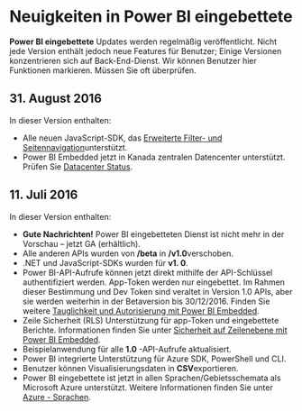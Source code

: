<properties
   pageTitle="Neuigkeiten in Power BI eingebettete"
   description="Informationen Sie die neuesten zu Power BI eingebettete neuen"
   services="power-bi-embedded"
   documentationCenter=""
   authors="guyinacube"
   manager="erikre"
   editor=""
   tags=""/>
<tags
   ms.service="power-bi-embedded"
   ms.devlang="NA"
   ms.topic="article"
   ms.tgt_pltfrm="NA"
   ms.workload="powerbi"
   ms.date="10/04/2016"
   ms.author="asaxton"/>

# <a name="whats-new-in-power-bi-embedded"></a>Neuigkeiten in Power BI eingebettete

**Power BI eingebettete** Updates werden regelmäßig veröffentlicht. Nicht jede Version enthält jedoch neue Features für Benutzer; Einige Versionen konzentrieren sich auf Back-End-Dienst. Wir können Benutzer hier Funktionen markieren. Müssen Sie oft überprüfen.

## <a name="august-31st-2016"></a>31. August 2016

In dieser Version enthalten:

- Alle neuen JavaScript-SDK, das [Erweiterte Filter- und Seitennavigation](power-bi-embedded-interact-with-reports.md)unterstützt.
- Power BI Embedded jetzt in Kanada zentralen Datencenter unterstützt. Prüfen Sie [Datacenter Status](https://azure.microsoft.com/status/).

## <a name="july-11th-2016"></a>11. Juli 2016

In dieser Version enthalten:

-    **Gute Nachrichten!** Power BI eingebetteten Dienst ist nicht mehr in der Vorschau – jetzt GA (erhältlich).  
-    Alle anderen APIs wurden von **/beta** in **/v1.0**verschoben.
-    .NET und JavaScript-SDKs wurden für **v1. 0**.
-    Power BI-API-Aufrufe können jetzt direkt mithilfe der API-Schlüssel authentifiziert werden. App-Token werden nur eingebettet. Im Rahmen dieser Bestimmung und Dev Token sind veraltet in Version 1.0 APIs, aber sie werden weiterhin in der Betaversion bis 30/12/2016. Finden Sie weitere [Tauglichkeit und Autorisierung mit Power BI Embedded](power-bi-embedded-app-token-flow.md).
-    Zeile Sicherheit (RLS) Unterstützung für app-Token und eingebettete Berichte. Informationen finden Sie unter [Sicherheit auf Zeilenebene mit Power BI Embedded](power-bi-embedded-rls.md).
-    Beispielanwendung für alle **1.0** -API-Aufrufe aktualisiert.
-    Power BI integrierte Unterstützung für Azure SDK, PowerShell und CLI.
-    Benutzer können Visualisierungsdaten in **CSV**exportieren.
-    Power BI eingebettete ist jetzt in allen Sprachen/Gebietsschemata als Microsoft Azure unterstützt. Weitere Informationen finden Sie unter [Azure - Sprachen](http://social.technet.microsoft.com/wiki/contents/articles/4234.windows-azure-extent-of-localization.aspx).

